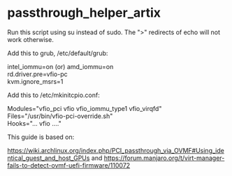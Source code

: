 # passthrough_helper_artix

Run this script using su instead of sudo. The ">" redirects of echo will not work otherwise. 


Add this to grub, /etc/default/grub:

intel_iommu=on (or) amd_iommu=on\
rd.driver.pre=vfio-pc\
kvm.ignore_msrs=1


Add this to /etc/mkinitcpio.conf:

Modules="vfio_pci vfio vfio_iommu_type1 vfio_virqfd"\
Files="/usr/bin/vfio-pci-override.sh"\
Hooks="... vfio ...."


This guide is based on: 

https://wiki.archlinux.org/index.php/PCI_passthrough_via_OVMF#Using_identical_guest_and_host_GPUs
and
https://forum.manjaro.org/t/virt-manager-fails-to-detect-ovmf-uefi-firmware/110072
